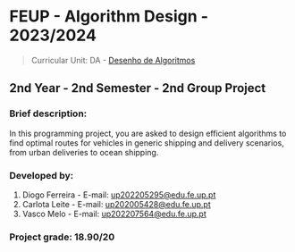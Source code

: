 # FEUP - Algorithm Design - 2023/2024
> Curricular Unit: DA - [Desenho de Algoritmos](https://sigarra.up.pt/feup/pt/ucurr_geral.ficha_uc_view?pv_ocorrencia_id=520321)

## 2nd Year - 2nd Semester - 2nd Group Project

### Brief description:

In this programming project, you are asked to design efficient algorithms to find optimal routes for vehicles
in generic shipping and delivery scenarios, from urban deliveries to ocean shipping.

### Developed by:

1. Diogo Ferreira - E-mail: up202205295@edu.fe.up.pt
2. Carlota Leite - E-mail: up202005428@edu.fe.up.pt
3. Vasco Melo - E-mail: up202207564@edu.fe.up.pt

### Project grade: 18.90/20
